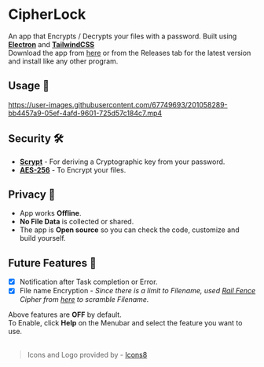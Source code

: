 # CipherLock
An app that Encrypts / Decrypts your files with a password. Built using [**Electron**](https://www.electronjs.org) and [**TailwindCSS**](https://tailwindcss.com)<br>
Download the app from [here](https://github.com/abhishake21/File-encryptor/releases/download/v1.0.1/File.Encryptor.Setup.1.0.1.exe) or from the Releases tab for the latest version and install like any other program.

## Usage 🚀
https://user-images.githubusercontent.com/67749693/201058289-bb4457a9-05ef-4afd-9601-725d57c184c7.mp4

## Security 🛠
- [**Scrypt**](https://cryptobook.nakov.com/mac-and-key-derivation/scrypt) - For deriving a Cryptographic key from your password.
- [**AES-256**](https://cryptobook.nakov.com/symmetric-key-ciphers/aes-cipher-concepts) - To Encrypt your files.

## Privacy 🙈
- App works **Offline**.
- **No File Data** is collected or shared.
- The app is **Open source** so you can check the code, customize and build yourself.

## Future Features 🔮
- [x] Notification after Task completion or Error.
- [x] File name Encryption - *Since there is a limit to Filename, used [Rail Fence](https://crypto.interactive-maths.com/rail-fence-cipher.html) Cipher from [here](https://github.com/carlz812/railFenceCipher) to scramble Filename.*

Above features are **OFF** by default.<br>
To Enable, click **Help** on the Menubar and select the feature you want to use.
<br><br>

> Icons and Logo provided by - [Icons8](https://icons8.com)
